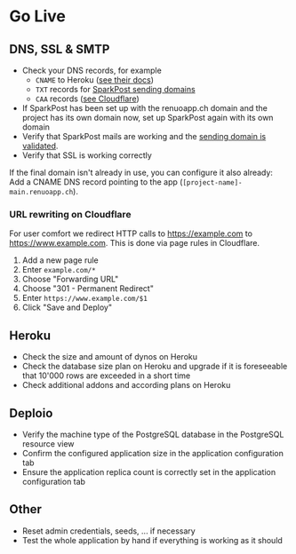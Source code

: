 # Go Live

## DNS, SSL & SMTP

* Check your DNS records, for example
  * `CNAME` to Heroku ([see their docs](https://devcenter.heroku.com/articles/custom-domains))
  * `TXT` records for [SparkPost sending domains](https://support.sparkpost.com/docs/getting-started/setting-up-domains)
  * `CAA` records ([see Cloudflare](https://developers.cloudflare.com/ssl/edge-certificates/caa-records/#create-caa-records))
* If SparkPost has been set up with the renuoapp.ch domain and the project has its own domain now, set up SparkPost again with its own domain
* Verify that SparkPost mails are working and the [sending domain is validated](https://app.sparkpost.com/domains/list/sending).
* Verify that SSL is working correctly

If the final domain isn't already in use, you can configure it also already:
Add a CNAME DNS record pointing to the app (`[project-name]-main.renuoapp.ch`).

### URL rewriting on Cloudflare

For user comfort we redirect HTTP calls to <https://example.com> to <https://www.example.com>.
This is done via page rules in Cloudflare.

1. Add a new page rule
1. Enter `example.com/*`
1. Choose "Forwarding URL"
1. Choose "301 - Permanent Redirect"
1. Enter `https://www.example.com/$1`
1. Click "Save and Deploy"

## Heroku

* Check the size and amount of dynos on Heroku
* Check the database size plan on Heroku and upgrade if it is foreseeable that 10'000 rows are exceeded in a short time
* Check additional addons and according plans on Heroku

## Deploio

* Verify the machine type of the PostgreSQL database in the PostgreSQL resource view
* Confirm the configured application size in the application configuration tab
* Ensure the application replica count is correctly set in the application configuration tab

## Other

* Reset admin credentials, seeds, ... if necessary
* Test the whole application by hand if everything is working as it should
